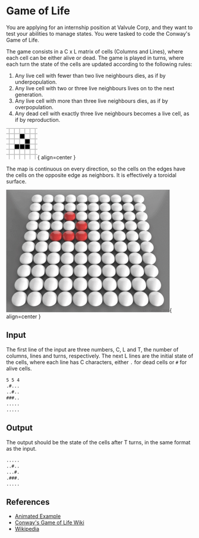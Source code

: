 # Game of Life

You are applying for an internship position at Valvule Corp, and they want to test your abilities to manage states. You were tasked to code the Conway's Game of Life.

The game consists in a C x L matrix of cells (Columns and Lines), where each cell can be either alive or dead. The game is played in turns, where each turn the state of the cells are updated according to the following rules:

1. Any live cell with fewer than two live neighbours dies, as if by underpopulation.
2. Any live cell with two or three live neighbours lives on to the next generation.
3. Any live cell with more than three live neighbours dies, as if by overpopulation.
4. Any dead cell with exactly three live neighbours becomes a live cell, as if by reproduction.

![glider](glider.gif){ align=center }

The map is continuous on every direction, so the cells on the edges have the cells on the opposite edge as neighbors. It is effectively a toroidal surface.

![toroidal](toroidal.gif){ align=center }

## Input

The first line of the input are three numbers, C, L and T, the number of columns, lines and turns, respectively. The next L lines are the initial state of the cells, where each line has C characters, either `.` for dead cells or `#` for alive cells.

```text
5 5 4
.#...
..#..
###..
.....
.....
```

## Output

The output should be the state of the cells after T turns, in the same format as the input.

```text
.....
..#..
...#.
.###.
.....
```

## References

- [Animated Example](https://playgameoflife.com/)
- [Conway's Game of Life Wiki](https://conwaylife.com/wiki/Conway%27s_Game_of_Life)
- [Wikipedia](https://en.wikipedia.org/wiki/Conway%27s_Game_of_Life)